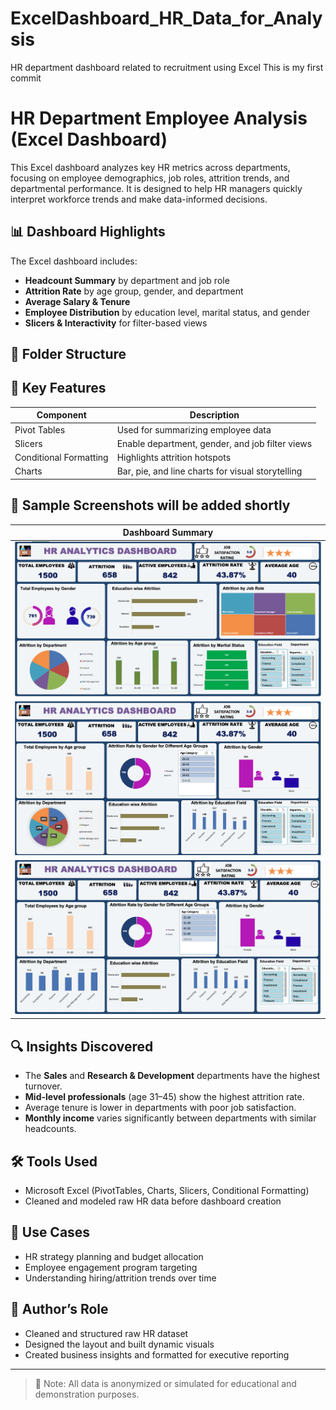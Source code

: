 # ExcelDashboard_HR_Data_for_Analysis
HR department dashboard related to recruitment using Excel 
This is my first commit
# HR Department Employee Analysis (Excel Dashboard)

This Excel dashboard analyzes key HR metrics across departments, focusing on employee demographics, job roles, attrition trends, and departmental performance. It is designed to help HR managers quickly interpret workforce trends and make data-informed decisions.

## 📊 Dashboard Highlights

The Excel dashboard includes:

- **Headcount Summary** by department and job role
- **Attrition Rate** by age group, gender, and department
- **Average Salary & Tenure**
- **Employee Distribution** by education level, marital status, and gender
- **Slicers & Interactivity** for filter-based views

## 📁 Folder Structure


## 🧠 Key Features

| Component                | Description                                       |
|--------------------------|---------------------------------------------------|
| Pivot Tables             | Used for summarizing employee data               |
| Slicers                  | Enable department, gender, and job filter views   |
| Conditional Formatting   | Highlights attrition hotspots                     |
| Charts                   | Bar, pie, and line charts for visual storytelling |

## 📸 Sample Screenshots will be added shortly 

| Dashboard Summary | 
|-------------------|
| ![Summary](Images/dashboard-01.png) | 
| ![Summary](Images/dashboard-02.png) |
| ![Summary](Images/dashboard-03.png) |

## 🔍 Insights Discovered

- The **Sales** and **Research & Development** departments have the highest turnover.
- **Mid-level professionals** (age 31–45) show the highest attrition rate.
- Average tenure is lower in departments with poor job satisfaction.
- **Monthly income** varies significantly between departments with similar headcounts.

## 🛠 Tools Used

- Microsoft Excel (PivotTables, Charts, Slicers, Conditional Formatting)
- Cleaned and modeled raw HR data before dashboard creation

## 🎯 Use Cases

- HR strategy planning and budget allocation
- Employee engagement program targeting
- Understanding hiring/attrition trends over time

## 📌 Author’s Role

- Cleaned and structured raw HR dataset
- Designed the layout and built dynamic visuals
- Created business insights and formatted for executive reporting

---

> 📎 Note: All data is anonymized or simulated for educational and demonstration purposes.

